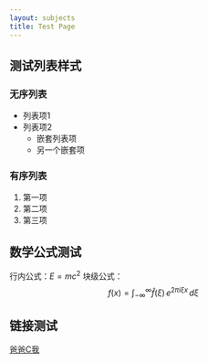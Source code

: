 ```yaml
---
layout: subjects
title: Test Page
---
```


## 测试列表样式

### 无序列表
- 列表项1
- 列表项2
  - 嵌套列表项
  - 另一个嵌套项

### 有序列表
1. 第一项
2. 第二项
3. 第三项

## 数学公式测试
行内公式：$E = mc^2$
块级公式：
$$
f(x) = \int_{-\infty}^\infty \hat f(\xi)\,e^{2 \pi i \xi x} \,d\xi
$$

## 链接测试
[爸爸C我](https://baidu.com/)
